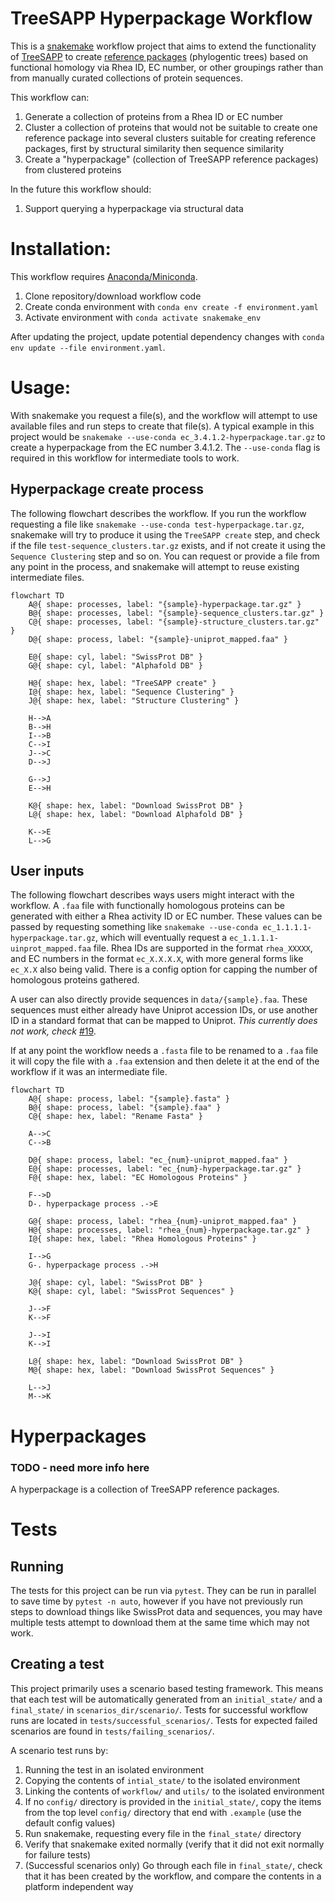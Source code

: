 # TreeSAPP Hyperpackage Workflow

This is a [snakemake](https://snakemake.github.io/) workflow project that aims to extend the functionality of
[TreeSAPP](https://github.com/hallamlab/TreeSAPP) to create [reference packages](https://github.com/hallamlab/TreeSAPP/wiki/Building-reference-packages-with-TreeSAPP#step-2-creating-the-reference-package)
(phylogentic trees) based on functional homology via Rhea ID, EC number, or other groupings rather than from manually
curated collections of protein sequences. 

This workflow can:

1. Generate a collection of proteins from a Rhea ID or EC number
2. Cluster a collection of proteins that would not be suitable to create one reference package into several clusters suitable for creating reference packages, first by structural similarity then sequence similarity
3. Create a "hyperpackage" (collection of TreeSAPP reference packages) from clustered proteins

In the future this workflow should:

1. Support querying a hyperpackage via structural data

# Installation:

This workflow requires [Anaconda/Miniconda](https://www.anaconda.com/docs/getting-started/miniconda/install). 

1. Clone repository/download workflow code
2. Create conda environment with `conda env create -f environment.yaml`
3. Activate environment with `conda activate snakemake_env`

After updating the project, update potential dependency changes with `conda env update --file environment.yaml`.

# Usage:

With snakemake you request a file(s), and the workflow will attempt to use available files and run steps to create that
file(s). A typical example in this project would be `snakemake --use-conda ec_3.4.1.2-hyperpackage.tar.gz` to create a
hyperpackage from the EC number 3.4.1.2. The `--use-conda` flag is required in this workflow for intermediate tools to
work.

## Hyperpackage create process

The following flowchart describes the workflow. If you run the workflow requesting a file like `snakemake --use-conda test-hyperpackage.tar.gz`,
snakemake will try to produce it using the `TreeSAPP create` step, and check if the file `test-sequence_clusters.tar.gz`
exists, and if not create it using the `Sequence Clustering` step and so on. You can request or provide a file from any
point in the process, and snakemake will attempt to reuse existing intermediate files. 

```mermaid
flowchart TD
    A@{ shape: processes, label: "{sample}-hyperpackage.tar.gz" }
    B@{ shape: processes, label: "{sample}-sequence_clusters.tar.gz" }
    C@{ shape: processes, label: "{sample}-structure_clusters.tar.gz" }
    D@{ shape: process, label: "{sample}-uniprot_mapped.faa" }

    E@{ shape: cyl, label: "SwissProt DB" }
    G@{ shape: cyl, label: "Alphafold DB" }

    H@{ shape: hex, label: "TreeSAPP create" }
    I@{ shape: hex, label: "Sequence Clustering" }
    J@{ shape: hex, label: "Structure Clustering" }

    H-->A
    B-->H
    I-->B
    C-->I
    J-->C
    D-->J

    G-->J
    E-->H

    K@{ shape: hex, label: "Download SwissProt DB" }
    L@{ shape: hex, label: "Download Alphafold DB" }

    K-->E
    L-->G
```

## User inputs

The following flowchart describes ways users might interact with the workflow. A `.faa` file with functionally
homologous proteins can be generated with either a Rhea activity ID or EC number. These values can be passed by
requesting something like `snakemake --use-conda ec_1.1.1.1-hyperpackage.tar.gz`, which will eventually request a
`ec_1.1.1.1-uinprot_mapped.faa` file. Rhea IDs are supported in the format `rhea_XXXXX`, and EC numbers in the format
`ec_X.X.X.X`, with more general forms like `ec_X.X` also being valid. There is a config option for capping the number of
homologous proteins gathered. 

A user can also directly provide sequences in `data/{sample}.faa`. These sequences must either already have Uniprot
accession IDs, or use another ID in a standard format that can be mapped to Uniprot. *This currently does not work, check*
[#19](https://github.com/RyloByte/TS-Capstone-2025/issues/19).

If at any point the workflow needs a `.fasta` file to be renamed to a `.faa` file it will copy the file with a `.faa`
extension and then delete it at the end of the workflow if it was an intermediate file. 

```mermaid
flowchart TD
    A@{ shape: process, label: "{sample}.fasta" }
    B@{ shape: process, label: "{sample}.faa" }
    C@{ shape: hex, label: "Rename Fasta" }

    A-->C
    C-->B

    D@{ shape: process, label: "ec_{num}-uniprot_mapped.faa" }
    E@{ shape: processes, label: "ec_{num}-hyperpackage.tar.gz" }
    F@{ shape: hex, label: "EC Homologous Proteins" }

    F-->D
    D-. hyperpackage process .->E

    G@{ shape: process, label: "rhea_{num}-uniprot_mapped.faa" }
    H@{ shape: processes, label: "rhea_{num}-hyperpackage.tar.gz" }
    I@{ shape: hex, label: "Rhea Homologous Proteins" }

    I-->G
    G-. hyperpackage process .->H

    J@{ shape: cyl, label: "SwissProt DB" }
    K@{ shape: cyl, label: "SwissProt Sequences" }

    J-->F
    K-->F

    J-->I
    K-->I

    L@{ shape: hex, label: "Download SwissProt DB" }
    M@{ shape: hex, label: "Download SwissProt Sequences" }

    L-->J
    M-->K
```

# Hyperpackages

### TODO - need more info here

A hyperpackage is a collection of TreeSAPP reference packages. 

# Tests

## Running

The tests for this project can be run via `pytest`. They can be run in parallel to save time by `pytest -n auto`,
however if you have not previously run steps to download things like SwissProt data and sequences, you may have
multiple tests attempt to download them at the same time which may not work.

## Creating a test

This project primarily uses a scenario based testing framework. This means that each test will be automatically generated from an
`initial_state/` and a `final_state/` in `scenarios_dir/scenario/`. Tests for successful workflow runs are located in
`tests/successful_scenarios/`. Tests for expected failed scenarios are found in `tests/failing_scenarios/`.

A scenario test runs by:

1. Running the test in an isolated environment
2. Copying the contents of `intial_state/` to the isolated environment
3. Linking the contents of `workflow/` and `utils/` to the isolated environment
4. If no `config/` directory is provided in the `initial_state/`, copy the items from the top level `config/` directory that end with `.example` (use the default config values)
5. Run snakemake, requesting every file in the `final_state/` directory
6. Verify that snakemake exited normally (verify that it did not exit normally for failure tests)
7. (Successful scenarios only) Go through each file in `final_state/`, check that it has been created by the workflow, and compare the contents in a platform independent way
